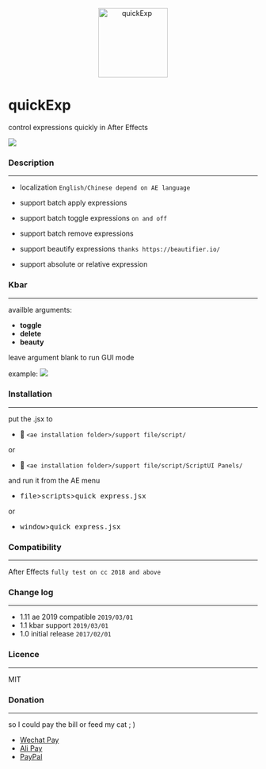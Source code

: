 <p align="center"><img width="140px" src="https://i.loli.net/2018/10/16/5bc4d6611fc44.png" alt="quickExp"/>

# quickExp

control expressions quickly in After Effects

![](https://tva2.sinaimg.com/large/006tNbRwgy1fw9gaeue8ig30nx0fy7wh.gif)

### Description
---
- localization `English/Chinese depend on AE language`

- support batch apply expressions

- support batch toggle expressions `on and off`

- support batch remove expressions
  
- support beautify expressions `thanks https://beautifier.io/`

- support absolute or relative expression

### Kbar
---
availble arguments:

- **toggle**
- **delete**
- **beauty**

leave argument blank to run GUI mode

example:
![](https://ws4.sinaimg.cn/large/006tKfTcgy1g0no3hzu5cj30ed08cq3c.jpg)



  
### Installation
---
put the .jsx to

  - :open_file_folder: `<ae installation folder>/support file/script/`

or

  - :open_file_folder: `<ae installation folder>/support file/script/ScriptUI Panels/`
   
and run it from the AE menu 

- <kbd>file</kbd>><kbd>scripts</kbd>><kbd>quick express.jsx</kbd> 

or 

- <kbd>window</kbd>><kbd>quick express.jsx</kbd>

### Compatibility
---
  After Effects `fully test on cc 2018 and above`
  
 
### Change log
---
- 1.11 ae 2019 compatible `2019/03/01`
- 1.1 kbar support `2019/03/01` 
- 1.0  initial release `2017/02/01`

### Licence
---
MIT

### Donation
---
so I could pay the bill or feed my cat ; )

- [Wechat Pay](https://ws4.sinaimg.cn/large/006tNbRwgy1fw8q4veq8hj30vn17ejsg.jpg)
- [Ali Pay](https://ws4.sinaimg.cn/large/006tNbRwgy1fw8qhuvnnej30u019iwjc.jpg)
- [PayPal](https://paypal.me/msongz)

